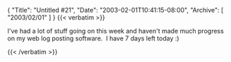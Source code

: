 {
  "Title": "Untitled #21",
  "Date": "2003-02-01T10:41:15-08:00",
  "Archive": [
    "2003/02/01"
  ]
}
{{< verbatim >}}
<P>I've had a lot of stuff going on this week and haven't made much progress on my web log posting software.&nbsp; I have 7 days left today :)</P>
{{< /verbatim >}}
